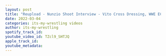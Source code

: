 ```yaml
---
layout: post
title: "Reupload - Nunzio Shoot Interview - Vito Cross Dressing, WWE ECW, Paul Heyman & More"
date: 2022-03-04
categories: its-my-wrestling videos
author: its-my-wrestling
spotify_track_id: 
youtube_video_id: TZcl9_SHTJQ
apple_track_id: 
youtube_metadata: 
---
```

